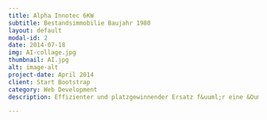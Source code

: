 ```yaml
---
title: Alpha Innotec 6KW
subtitle: Bestandsimmobilie Baujahr 1980
layout: default
modal-id: 2
date: 2014-07-18
img: AI-collage.jpg
thumbnail: AI.jpg 
alt: image-alt
project-date: April 2014
client: Start Bootstrap
category: Web Development
description: Effizienter und platzgewinnender Ersatz f&uuml;r eine &Ouml;lheizung.

---
```

